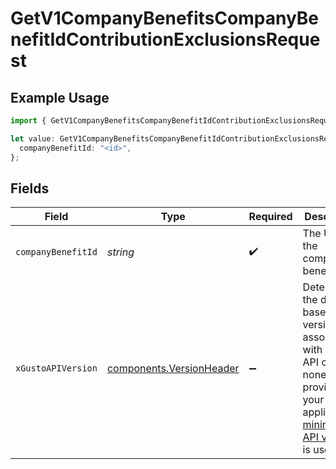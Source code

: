 # GetV1CompanyBenefitsCompanyBenefitIdContributionExclusionsRequest

## Example Usage

```typescript
import { GetV1CompanyBenefitsCompanyBenefitIdContributionExclusionsRequest } from "@gusto/embedded-api/models/operations/getv1companybenefitscompanybenefitidcontributionexclusions.js";

let value: GetV1CompanyBenefitsCompanyBenefitIdContributionExclusionsRequest = {
  companyBenefitId: "<id>",
};
```

## Fields

| Field                                                                                                                                                                                                                        | Type                                                                                                                                                                                                                         | Required                                                                                                                                                                                                                     | Description                                                                                                                                                                                                                  |
| ---------------------------------------------------------------------------------------------------------------------------------------------------------------------------------------------------------------------------- | ---------------------------------------------------------------------------------------------------------------------------------------------------------------------------------------------------------------------------- | ---------------------------------------------------------------------------------------------------------------------------------------------------------------------------------------------------------------------------- | ---------------------------------------------------------------------------------------------------------------------------------------------------------------------------------------------------------------------------- |
| `companyBenefitId`                                                                                                                                                                                                           | *string*                                                                                                                                                                                                                     | :heavy_check_mark:                                                                                                                                                                                                           | The UUID of the company benefit                                                                                                                                                                                              |
| `xGustoAPIVersion`                                                                                                                                                                                                           | [components.VersionHeader](../../models/components/versionheader.md)                                                                                                                                                         | :heavy_minus_sign:                                                                                                                                                                                                           | Determines the date-based API version associated with your API call. If none is provided, your application's [minimum API version](https://docs.gusto.com/embedded-payroll/docs/api-versioning#minimum-api-version) is used. |
